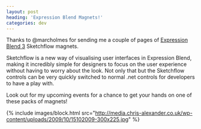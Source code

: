 ```yaml
---
layout: post
heading: 'Expression Blend Magnets!'
categories: dev
---
```


Thanks to @marcholmes for sending me a couple of pages of [Expression Blend 3](http://www.microsoft.com/expression) Sketchflow magnets.

Sketchflow is a new way of visualising user interfaces in Expression Blend, making it incredibly simple for designers to focus on the user experience without having to worry about the look. Not only that but the Sketchflow controls can be very quickly switched to normal .net controls for developers to have a play with.

Look out for my upcoming events for a chance to get your hands on one of these packs of magnets!

{% include images/block.html src="http://media.chris-alexander.co.uk/wp-content/uploads/2009/10/15102009-300x225.jpg" %}
